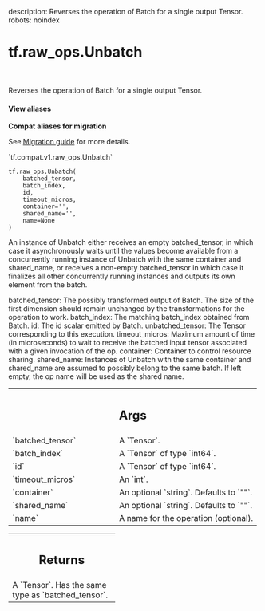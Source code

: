 description: Reverses the operation of Batch for a single output Tensor.
robots: noindex

# tf.raw_ops.Unbatch

<!-- Insert buttons and diff -->

<table class="tfo-notebook-buttons tfo-api nocontent" align="left">

</table>



Reverses the operation of Batch for a single output Tensor.


<section class="expandable">
  <h4 class="showalways">View aliases</h4>
  <p>
<b>Compat aliases for migration</b>
<p>See
<a href="https://www.tensorflow.org/guide/migrate">Migration guide</a> for
more details.</p>
<p>`tf.compat.v1.raw_ops.Unbatch`</p>
</p>
</section>

<pre class="devsite-click-to-copy prettyprint lang-py tfo-signature-link">
<code>tf.raw_ops.Unbatch(
    batched_tensor,
    batch_index,
    id,
    timeout_micros,
    container=&#x27;&#x27;,
    shared_name=&#x27;&#x27;,
    name=None
)
</code></pre>



<!-- Placeholder for "Used in" -->

An instance of Unbatch either receives an empty batched_tensor, in which case it
asynchronously waits until the values become available from a concurrently
running instance of Unbatch with the same container and shared_name, or receives
a non-empty batched_tensor in which case it finalizes all other concurrently
running instances and outputs its own element from the batch.

batched_tensor: The possibly transformed output of Batch. The size of the first
 dimension should remain unchanged by the transformations for the operation to
 work.
batch_index: The matching batch_index obtained from Batch.
id: The id scalar emitted by Batch.
unbatched_tensor: The Tensor corresponding to this execution.
timeout_micros: Maximum amount of time (in microseconds) to wait to receive the
 batched input tensor associated with a given invocation of the op.
container: Container to control resource sharing.
shared_name: Instances of Unbatch with the same container and shared_name are
 assumed to possibly belong to the same batch. If left empty, the op name will
 be used as the shared name.

<!-- Tabular view -->
 <table class="responsive fixed orange">
<colgroup><col width="214px"><col></colgroup>
<tr><th colspan="2"><h2 class="add-link">Args</h2></th></tr>

<tr>
<td>
`batched_tensor`<a id="batched_tensor"></a>
</td>
<td>
A `Tensor`.
</td>
</tr><tr>
<td>
`batch_index`<a id="batch_index"></a>
</td>
<td>
A `Tensor` of type `int64`.
</td>
</tr><tr>
<td>
`id`<a id="id"></a>
</td>
<td>
A `Tensor` of type `int64`.
</td>
</tr><tr>
<td>
`timeout_micros`<a id="timeout_micros"></a>
</td>
<td>
An `int`.
</td>
</tr><tr>
<td>
`container`<a id="container"></a>
</td>
<td>
An optional `string`. Defaults to `""`.
</td>
</tr><tr>
<td>
`shared_name`<a id="shared_name"></a>
</td>
<td>
An optional `string`. Defaults to `""`.
</td>
</tr><tr>
<td>
`name`<a id="name"></a>
</td>
<td>
A name for the operation (optional).
</td>
</tr>
</table>



<!-- Tabular view -->
 <table class="responsive fixed orange">
<colgroup><col width="214px"><col></colgroup>
<tr><th colspan="2"><h2 class="add-link">Returns</h2></th></tr>
<tr class="alt">
<td colspan="2">
A `Tensor`. Has the same type as `batched_tensor`.
</td>
</tr>

</table>

